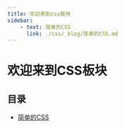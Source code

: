 ```yaml
---
title: 欢迎来到css板块
sidebar: 
    - text: 简单的CSS 
      link: ./css/_blog/简单的CSS.md
---
```

# 欢迎来到CSS板块
## 目录
- [简单的CSS](./_blog/简单的CSS.md)
